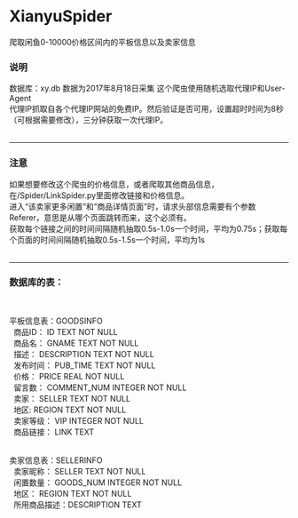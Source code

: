 # XianyuSpider
爬取闲鱼0-10000价格区间内的平板信息以及卖家信息
<h3>说明</h3>
数据库：xy.db 数据为2017年8月18日采集
这个爬虫使用随机选取代理IP和User-Agent</br>
代理IP抓取自各个代理IP网站的免费IP。然后验证是否可用，设置超时时间为8秒（可根据需要修改），三分钟获取一次代理IP。</br></br>

<hr />
<h3>注意</h3>
如果想要修改这个爬虫的价格信息，或者爬取其他商品信息，在/Spider/LinkSpider.py里面修改链接和价格信息。</br>
进入“该卖家更多闲置”和“商品详情页面”时，请求头部信息需要有个参数Referer，意思是从哪个页面跳转而来，这个必须有。</br>
获取每个链接之间的时间间隔随机抽取0.5s-1.0s一个时间，平均为0.75s；获取每个页面的时间间隔随机抽取0.5s-1.5s一个时间，平均为1s</br></br>

<hr />
<h3>数据库的表：</h3></br>

平板信息表：GOODSINFO</br>
&nbsp;&nbsp;商品ID：    ID          TEXT NOT NULL</br>
&nbsp;&nbsp;商品名：    GNAME        TEXT NOT NULL</br>
&nbsp;&nbsp;描述：      DESCRIPTION TEXT NOT NULL</br>
&nbsp;&nbsp;发布时间：  PUB_TIME    TEXT NOT NULL</br>
&nbsp;&nbsp;价格：      PRICE       REAL NOT NULL</br>
&nbsp;&nbsp;留言数：    COMMENT_NUM INTEGER NOT NULL</br>
&nbsp;&nbsp;卖家：      SELLER      TEXT NOT NULL</br>
&nbsp;&nbsp;地区:       REGION      TEXT NOT NULL</br>
&nbsp;&nbsp;卖家等级：  VIP         INTEGER NOT NULL</br>
&nbsp;&nbsp;商品链接：  LINK        TEXT</br></br>
    
卖家信息表：SELLERINFO</br>
&nbsp;&nbsp;卖家昵称：    SELLER        TEXT NOT NULL</br>
&nbsp;&nbsp;闲置数量：    GOODS_NUM INTEGER NOT NULL</br>
&nbsp;&nbsp;地区：        REGION      TEXT NOT NULL</br>
&nbsp;&nbsp;所用商品描述：DESCRIPTION TEXT</br>
